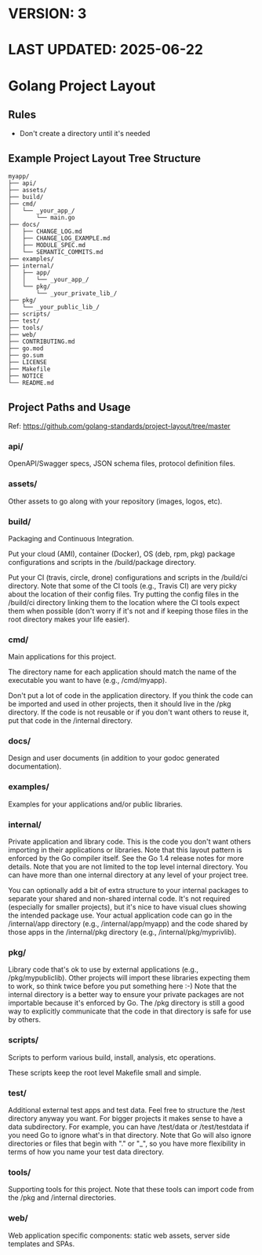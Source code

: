 # VERSION: 3
# LAST UPDATED: 2025-06-22

# Golang Project Layout

## Rules
- Don't create a directory until it's needed

## Example Project Layout Tree Structure
```
myapp/
├── api/
├── assets/
├── build/
├── cmd/
│   └── _your_app_/
│       └── main.go
├── docs/
│   ├── CHANGE_LOG.md
│   ├── CHANGE_LOG_EXAMPLE.md
│   ├── MODULE_SPEC.md
│   └── SEMANTIC_COMMITS.md
├── examples/
├── internal/
│   ├── app/
│   │   └── _your_app_/
│   └── pkg/
│       └── _your_private_lib_/
├── pkg/
│   └── _your_public_lib_/
├── scripts/
├── test/
├── tools/
├── web/
├── CONTRIBUTING.md
├── go.mod
├── go.sum
├── LICENSE
├── Makefile
├── NOTICE
└── README.md
```

## Project Paths and Usage
Ref: https://github.com/golang-standards/project-layout/tree/master

### api/
OpenAPI/Swagger specs, JSON schema files, protocol definition files.

### assets/
Other assets to go along with your repository (images, logos, etc).

### build/
Packaging and Continuous Integration.

Put your cloud (AMI), container (Docker), OS (deb, rpm, pkg) package configurations and scripts in the /build/package directory.

Put your CI (travis, circle, drone) configurations and scripts in the /build/ci directory. Note that some of the CI tools (e.g., Travis CI) are very picky about the location of their config files. Try putting the config files in the /build/ci directory linking them to the location where the CI tools expect them when possible (don't worry if it's not and if keeping those files in the root directory makes your life easier).

### cmd/
Main applications for this project.

The directory name for each application should match the name of the executable you want to have (e.g., /cmd/myapp).

Don't put a lot of code in the application directory. If you think the code can be imported and used in other projects, then it should live in the /pkg directory. If the code is not reusable or if you don't want others to reuse it, put that code in the /internal directory.

### docs/
Design and user documents (in addition to your godoc generated documentation).

### examples/
Examples for your applications and/or public libraries.

### internal/
Private application and library code. This is the code you don't want others importing in their applications or libraries. Note that this layout pattern is enforced by the Go compiler itself. See the Go 1.4 release notes for more details. Note that you are not limited to the top level internal directory. You can have more than one internal directory at any level of your project tree.

You can optionally add a bit of extra structure to your internal packages to separate your shared and non-shared internal code. It's not required (especially for smaller projects), but it's nice to have visual clues showing the intended package use. Your actual application code can go in the /internal/app directory (e.g., /internal/app/myapp) and the code shared by those apps in the /internal/pkg directory (e.g., /internal/pkg/myprivlib).

### pkg/
Library code that's ok to use by external applications (e.g., /pkg/mypubliclib). Other projects will import these libraries expecting them to work, so think twice before you put something here :-) Note that the internal directory is a better way to ensure your private packages are not importable because it's enforced by Go. The /pkg directory is still a good way to explicitly communicate that the code in that directory is safe for use by others.

### scripts/
Scripts to perform various build, install, analysis, etc operations.

These scripts keep the root level Makefile small and simple.

### test/
Additional external test apps and test data. Feel free to structure the /test directory anyway you want. For bigger projects it makes sense to have a data subdirectory. For example, you can have /test/data or /test/testdata if you need Go to ignore what's in that directory. Note that Go will also ignore directories or files that begin with "." or "_", so you have more flexibility in terms of how you name your test data directory.

### tools/
Supporting tools for this project. Note that these tools can import code from the /pkg and /internal directories.

### web/
Web application specific components: static web assets, server side templates and SPAs.
